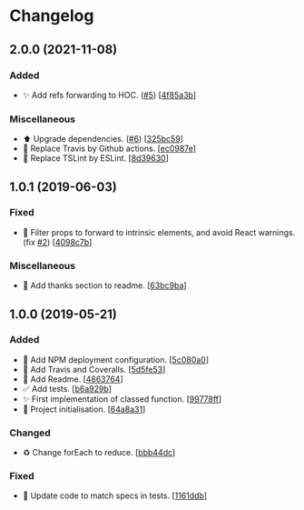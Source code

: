 # Changelog

<a name="2.0.0"></a>
## 2.0.0 (2021-11-08)

### Added

- ✨ Add refs forwarding to HOC. ([#5](https://github.com/mathieutu/classed-components/issues/5)) [[4f85a3b](https://github.com/mathieutu/classed-components/commit/4f85a3be12eab10124d3c7f6a25bc734eeff5a36)]

### Miscellaneous

- ⬆️ Upgrade dependencies. ([#6](https://github.com/mathieutu/classed-components/issues/6)) [[325bc59](https://github.com/mathieutu/classed-components/commit/325bc59c5800ce075039ad69b8669f0fb47904c6)]
-  👷 Replace Travis by Github actions. [[ec0987e](https://github.com/mathieutu/classed-components/commit/ec0987eb3b3739c56bbd543c4d279f0b78a74f53)]
- 🔨 Replace TSLint by ESLint. [[8d39630](https://github.com/mathieutu/classed-components/commit/8d396303d87503c1be0fcdbe26368561a8aaf6ec)]


<a name="1.0.1"></a>
## 1.0.1 (2019-06-03)

### Fixed

- 🐛 Filter props to forward to intrinsic elements, and avoid React warnings. (fix [#2](https://github.com/mathieutu/classed-components/issues/2)) [[4098c7b](https://github.com/mathieutu/classed-components/commit/4098c7be43cca1c64992b23ac41d48f83007892d)]

### Miscellaneous

- 📝 Add thanks section to readme. [[63bc9ba](https://github.com/mathieutu/classed-components/commit/63bc9ba2fbb6e98fe44682dcbcb0d134d5a76b76)]


<a name="1.0.0"></a>
## 1.0.0 (2019-05-21)

### Added
- 🚀 Add NPM deployment configuration. [[5c080a0](https://github.com/mathieutu/classed-components/commit/5c080a0c114b294ec5530abb8d0d550d6769dcd1)]
-  👷 Add Travis and Coveralls. [[5d5fe53](https://github.com/mathieutu/classed-components/commit/5d5fe5366e8599f5e2b6ebdb2886f7b7a2f35baf)]
- 📝 Add Readme. [[4863764](https://github.com/mathieutu/classed-components/commit/4863764b6b48d724c7bddd0990655c5067e42f93)]
- ✅ Add tests. [[b6a929b](https://github.com/mathieutu/classed-components/commit/b6a929b40b271eb4a4c722d7bb3d8f6467b52380)]
- ✨ First implementation of classed function. [[99778ff](https://github.com/mathieutu/classed-components/commit/99778ffbb0405a672522f65f3f911daa9fe8f961)]
- 🎉 Project initialisation. [[64a8a31](https://github.com/mathieutu/classed-components/commit/64a8a318d40324dbff392bd290634bcce4b315ae)]

### Changed

- ♻️ Change forEach to reduce. [[bbb44dc](https://github.com/mathieutu/classed-components/commit/bbb44dc0bada7b43d4ef9acb19202c71a994e38f)]

### Fixed

- 💚 Update code to match specs in tests. [[1161ddb](https://github.com/mathieutu/classed-components/commit/1161ddb039626716685351a9b74f1cf8d5b9bd88)]


